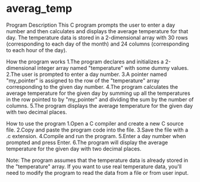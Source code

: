 # averag_temp
Program Description
This C program prompts the user to enter a day number and then calculates and displays the average temperature for that day. The temperature data is stored in a 2-dimensional array with 30 rows (corresponding to each day of the month) and 24 columns (corresponding to each hour of the day).

How the program works
1.The program declares and initializes a 2-dimensional integer array named "temperature" with some dummy values.
2.The user is prompted to enter a day number.
3.A pointer named "my_pointer" is assigned to the row of the "temperature" array corresponding to the given day number.
4.The program calculates the average temperature for the given day by summing up all the temperatures in the row pointed to by "my_pointer" and dividing the sum by the number of columns.
5.The program displays the average temperature for the given day with two decimal places.

How to use the program
1.Open a C compiler and create a new C source file.
2.Copy and paste the program code into the file.
3.Save the file with a .c extension.
4.Compile and run the program.
5.Enter a day number when prompted and press Enter.
6.The program will display the average temperature for the given day with two decimal places.

Note: The program assumes that the temperature data is already stored in the "temperature" array. If you want to use real temperature data, you'll need to modify the program to read the data from a file or from user input.
